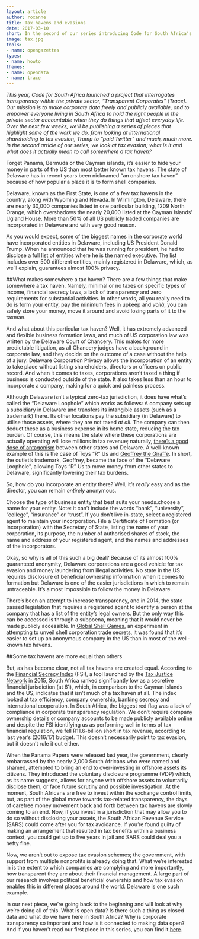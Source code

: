 ```yaml
---
layout: article
author: roxanne
title: Tax havens and evasions
date: 2017-03-10
short: In the second of our series introducing Code for South Africa's Transparent Corporates project, we look at tax evasion; what is it and what does it actually mean to call somewhere a tax haven?
image: tax.jpg
tools:
- name: opengazettes
types:
- name: howto
themes:
- name: opendata
- name: trace
---
```


_This year, Code for South Africa launched a project that interrogates transparency within the private sector, “Transparent Corporates” (Trace). Our mission is to make corporate data freely and publicly available, and to empower everyone living in South Africa to hold the right people in the private sector accountable when they do things that affect everyday life. Over the next few weeks, we’ll be publishing a series of pieces that highlight some of the work we do, from looking at international shareholding to tax evasion, Trump to “paid Twitter” and much, much more. In the second article of our series, we look at tax evasion; what is it and what does it actually mean to call somewhere a tax haven?_

Forget Panama, Bermuda or the Cayman islands, it’s easier to hide your money in parts of the US than most better known tax havens. The state of Delaware has in recent years been nicknamed “an onshore tax haven” because of how popular a place it is to form shell companies. 

Delaware, known as the First State, is one of a few tax havens in the country, along with Wyoming and Nevada. In Wilmington, Delaware, there are nearly 30,000 companies listed in one particular building, 1209 North Orange, which overshadows the nearly 20,000 listed at the Cayman Islands’ Ugland House. More than 50% of all US publicly traded companies are incorporated in Delaware and with very good reason.

As you would expect, some of the biggest names in the corporate world have incorporated entities in Delaware, including US President Donald Trump. When he announced that he was running for president, he had to disclose a full list of entities where he is the named executive. The list includes over 500 different entities, mainly registered in Delaware, which, as we’ll explain, guarantees almost 100% privacy.

##What makes somewhere a tax haven?
There are a few things that make somewhere a tax haven. Namely, minimal or no taxes on specific types of income, financial secrecy laws, a lack of transparency and zero requirements for substantial activities. In other words, all you really need to do is form your entity, pay the minimum fees in upkeep and _voilà_, you can safely store your money, move it around and avoid losing parts of it to the taxman.  

And what about this particular tax haven? Well, it has extremely advanced and flexible business formation laws, and much of US corporation law was written by the Delaware Court of Chancery. This makes for more predictable litigation, as all Chancery judges have a background in corporate law, and they decide on the outcome of a case without the help of a jury. Delaware Corporation Privacy allows the incorporation of an entity to take place without listing shareholders, directors or officers on public record. And when it comes to taxes, corporations aren’t taxed a thing if business is conducted outside of the state. It also takes less than an hour to incorporate a company, making for a quick and painless process. 

Although Delaware isn’t a typical zero-tax jurisdiction, it does have what’s called the “Delaware Loophole” which works as follows: A company sets up a subsidiary in Delaware and transfers its intangible assets (such as a trademark) there. Its other locations pay the subsidiary (in Delaware) to utilise those assets, where they are not taxed _at all_. The company can then deduct these as a business expense in its home state, reducing the tax burden. Of course, this means the state where these corporations are actually operating will lose millions in tax revenue; naturally, [there’s a good dose of antagonism](http://www.nytimes.com/2012/07/01/business/how-delaware-thrives-as-a-corporate-tax-haven.html) between other states and Delaware. A well-known example of this is the case of Toys “R” Us and [Geoffrey the Giraffe](https://www.theatlantic.com/business/archive/2016/10/dont-blame-delaware/502904/). In short, the outlet’s trademark, Geoffrey, became the face of the “Delaware Loophole”, allowing Toys “R” Us to move money from other states to Delaware, significantly lowering their tax burdens. 

So, how do you incorporate an entity there? Well, it’s _really_ easy and as the director, you can remain _entirely_ anonymous. 

Choose the type of business entity that best suits your needs.choose a name for your entity. Note: it can’t include the words “bank”, “university”, “college”, “insurance” or “trust”.
If you don’t live in-state, select a registered agent to maintain your incorporation.
File a Certificate of Formation (or Incorporation) with the Secretary of State, listing the name of your corporation, its purpose, the number of authorised shares of stock, the name and address of your registered agent, and the names and addresses of the incorporators. 

Okay, so why is all of this such a big deal? Because of its almost 100% guaranteed anonymity, Delaware corporations are a good vehicle for tax evasion and money laundering from illegal activities. No state in the US requires disclosure of beneficial ownership information when it comes to formation but Delaware is one of the easier jurisdictions in which to remain untraceable. It’s almost impossible to follow the money in Delaware. 

There’s been an attempt to increase transparency, and in 2014, the state passed legislation that requires a registered agent to identify a person at the company that has a list of the entity’s legal owners. But the only way this can be accessed is through a subpoena, meaning that it would never be made publicly accessible. In [Global Shell Games](http://www.gfintegrity.org/wp-content/uploads/2014/05/Global-Shell-Games-2012.pdf), an experiment in attempting to unveil shell corporation trade secrets, it was found that it’s easier to set up an anonymous company in the US than in most of the well-known tax havens. 

##Some tax havens are more equal than others

But, as has become clear, not all tax havens are created equal. According to the [Financial Secrecy Index](http://www.financialsecrecyindex.com/introduction/fsi-2015-results) (FSI), a tool launched by the [Tax Justice Network](http://www.taxjustice.net/) in 2015, South Africa ranked significantly low as a secretive financial jurisdiction (at 61), which, in comparison to the Cayman Islands and the US, indicates that it isn’t much of a tax haven at all. The index looked at tax efficiency, company ownership, banking secrecy and international cooperation. In South Africa, the biggest red flag was a lack of compliance in corporate transparency regulation. We don’t require company ownership details or company accounts to be made publicly available online and despite the FSI identifying us as performing well in terms of tax financial regulation, we fell R11.6-billion short in tax revenue, according to last year’s (2016/17) budget. This doesn’t necessarily point to tax evasion, but it doesn’t rule it out either. 

When the Panama Papers were released last year, the government, clearly embarrassed by the nearly 2,000 South Africans who were named and shamed, attempted to bring an end to over-investing in offshore assets its citizens. They introduced the voluntary disclosure programme (VDP) which, as its name suggests, allows for anyone with offshore assets to voluntarily disclose them, or face future scrutiny and possible investigation. At the moment, South Africans are free to invest within the exchange control limits, but, as part of the global move towards tax-related transparency, the days of carefree money movement back and forth between tax havens are slowly coming to an end. Now, if you invest in a jurisdiction that may allow you to do so without disclosing your assets, the South African Revenue Service (SARS) could come after you for tax avoidance. If you’re found guilty of making an arrangement that resulted in tax benefits within a business context, you could get up to five years in jail and SARS could deal you a hefty fine. 

Now, we aren’t out to expose tax evasion schemes; the government, with support from multiple nonprofits is already doing that. What we’re interested in is the extent to which companies are complying and more importantly, how transparent they are about their financial management. A large part of our research involves political beneficial ownership and how tax evasion enables this in different places around the world. Delaware is one such example. 

In our next piece, we’re going back to the beginning and will look at why we’re doing all of this. What is open data? Is there such a thing as closed data and what do we have here in South Africa? Why is corporate transparency so important and how is it connected to making data open? And if you haven't read our first piece in this series, you can find it [here](http://code4sa.org/2017/03/07/shareholders.html).
